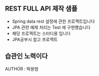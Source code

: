 ## REST FULL API 제작 샘플
- Spring data rest 설정에 관한 프로젝트입니다
- JPA 관련 예제 처리는 Test 에 구현헀습니다
- 해당 프로젝트는 스터디용 입니다
- JPA공부시 참고 프로젝트

## 습관인 노력이다

AUTHOR : 박용범
